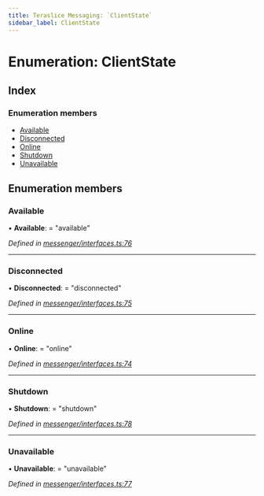 ```yaml
---
title: Teraslice Messaging: `ClientState`
sidebar_label: ClientState
---
```


# Enumeration: ClientState

## Index

### Enumeration members

* [Available](clientstate.md#available)
* [Disconnected](clientstate.md#disconnected)
* [Online](clientstate.md#online)
* [Shutdown](clientstate.md#shutdown)
* [Unavailable](clientstate.md#unavailable)

## Enumeration members

###  Available

• **Available**: = "available"

*Defined in [messenger/interfaces.ts:76](https://github.com/terascope/teraslice/blob/d2d877b60/packages/teraslice-messaging/src/messenger/interfaces.ts#L76)*

___

###  Disconnected

• **Disconnected**: = "disconnected"

*Defined in [messenger/interfaces.ts:75](https://github.com/terascope/teraslice/blob/d2d877b60/packages/teraslice-messaging/src/messenger/interfaces.ts#L75)*

___

###  Online

• **Online**: = "online"

*Defined in [messenger/interfaces.ts:74](https://github.com/terascope/teraslice/blob/d2d877b60/packages/teraslice-messaging/src/messenger/interfaces.ts#L74)*

___

###  Shutdown

• **Shutdown**: = "shutdown"

*Defined in [messenger/interfaces.ts:78](https://github.com/terascope/teraslice/blob/d2d877b60/packages/teraslice-messaging/src/messenger/interfaces.ts#L78)*

___

###  Unavailable

• **Unavailable**: = "unavailable"

*Defined in [messenger/interfaces.ts:77](https://github.com/terascope/teraslice/blob/d2d877b60/packages/teraslice-messaging/src/messenger/interfaces.ts#L77)*
